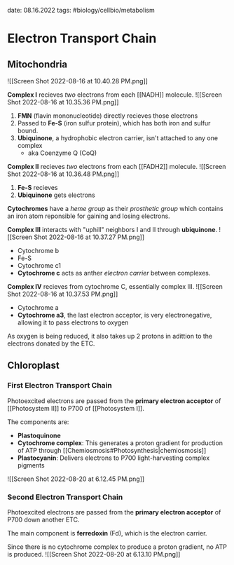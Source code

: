 date: 08.16.2022
tags:   #biology/cellbio/metabolism 
# Electron Transport Chain
## Mitochondria
![[Screen Shot 2022-08-16 at 10.40.28 PM.png]]

**Complex I** recieves *two* electrons from each [[NADH]] molecule.
![[Screen Shot 2022-08-16 at 10.35.36 PM.png]]
1. **FMN** (flavin mononucleotide) directly recieves those electrons
2. Passed to **Fe-S** (iron sulfur protein), which has both iron and sulfur bound.
3. **Ubiquinone**, a hydrophobic electron carrier, isn't attached to any one complex
	- aka Coenzyme Q (CoQ)

**Complex II** recieves *two* electrons from each [[FADH2]] molecule.
![[Screen Shot 2022-08-16 at 10.36.48 PM.png]]
1. **Fe-S** recieves
2. **Ubiquinone** gets electrons

**Cytochromes** have a *heme group* as their *prosthetic group* which contains an iron atom reponsible for gaining and losing electrons.

**Complex III** interacts with "uphill" neighbors I and II through **ubiquinone**.
![[Screen Shot 2022-08-16 at 10.37.27 PM.png]]
- Cytochrome b
- Fe-S
- Cytochrome c1
- **Cytochrome c** acts as anther *electron carrier* between complexes.

**Complex IV** recieves from cytochrome C, essentially complex III.
![[Screen Shot 2022-08-16 at 10.37.53 PM.png]]
- Cytochrome a
- **Cytochrome a3**, the last electron acceptor, is very electronegative, allowing it to pass electrons to oxygen

As oxygen is being reduced, it also takes up 2 protons in adittion to the electrons donated by the ETC.

## Chloroplast
### First Electron Transport Chain
Photoexcited electrons are passed from the **primary electron acceptor** of [[Photosystem II]] to P700 of [[Photosystem I]].

The components are:
- **Plastoquinone**
- **Cytochrome complex**: This generates a proton gradient for production of ATP through [[Chemiosmosis#Photosynthesis|chemiosmosis]]
- **Plastocyanin**: Delivers electrons to P700 light-harvesting complex pigments

![[Screen Shot 2022-08-20 at 6.12.45 PM.png]]

### Second Electron Transport Chain
Photoexcited electrons are passed from the **primary electron acceptor** of P700 down another ETC.

The main component is **ferredoxin** (Fd), which is the electron carrier.

Since there is no cytochrome complex to produce a proton gradient, no ATP is produced.
![[Screen Shot 2022-08-20 at 6.13.10 PM.png]]